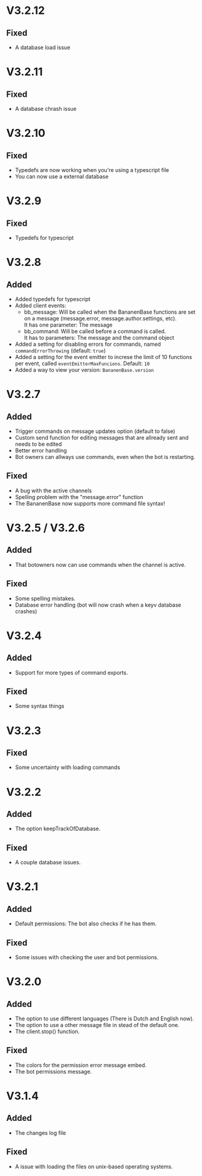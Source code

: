 # V3.2.12
## Fixed
- A database load issue

# V3.2.11
## Fixed
- A database chrash issue

# V3.2.10
## Fixed
- Typedefs are now working when you're using a typescript file
- You can now use a external database

# V3.2.9
## Fixed
- Typedefs for typescript

# V3.2.8
## Added
- Added typedefs for typescript
- Added client events:
  - bb_message: Will be called when the BananenBase functions are set on a message (message.error, message.author.settings, etc).<br>It has one parameter: The message
  - bb_command: Will be called before a command is called.<br>It has to parameters: The message and the command object
- Added a setting for disabling errors for commands, named `commandErrorThrowing` (default: `true`)
- Added a setting for the event emitter to increse the limit of 10 functions per event, called `eventEmitterMaxFuncions`. Default: `10`
- Added a way to view your version: `BananenBase.version`

# V3.2.7 
## Added
- Trigger commands on message updates option (default to false)
- Custom send function for editing messages that are allready sent and needs to be edited
- Better error handling
- Bot owners can allways use commands, even when the bot is restarting.
## Fixed
- A bug with the active channels
- Spelling problem with the "message.error" function
- The BananenBase now supports more command file syntax!

# V3.2.5 / V3.2.6
## Added
- That botowners now can use commands when the channel is active.
## Fixed
- Some spelling mistakes.
- Database error handling (bot will now crash when a keyv database crashes)

# V3.2.4
## Added
- Support for more types of command exports.
## Fixed
- Some syntax things

# V3.2.3
## Fixed
- Some uncertainty with loading commands

# V3.2.2
## Added
- The option keepTrackOfDatabase.
## Fixed
- A couple database issues.

# V3.2.1
## Added
- Default permissions: The bot also checks if he has them.
## Fixed
- Some issues with checking the user and bot permissions.

# V3.2.0
## Added
- The option to use different languages (There is Dutch and English now).
- The option to use a other message file in stead of the default one.
- The client.stop() function.
## Fixed
- The colors for the permission error message embed.
- The bot permissions message.

# V3.1.4
## Added
- The changes log file
## Fixed
- A issue with loading the files on unix-based operating systems.
